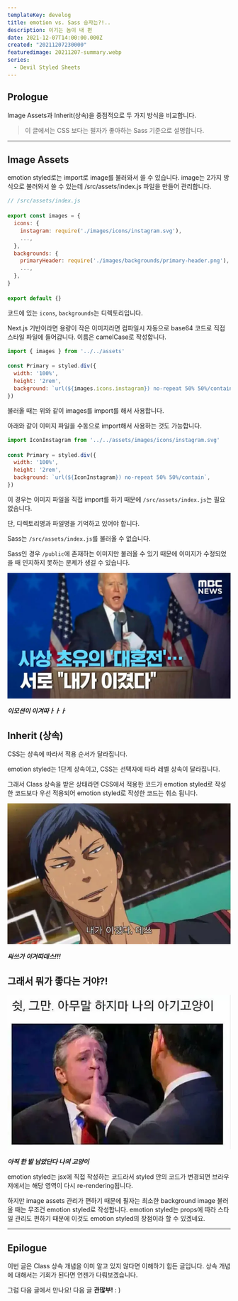 ```yaml
---
templateKey: develog
title: emotion vs. Sass 승자는?!..
description: 이기는 놈이 내 편
date: 2021-12-07T14:00:00.000Z
created: "20211207230000"
featuredimage: 20211207-summary.webp
series:
  - Devil Styled Sheets
---
```

## Prologue

Image Assets과 Inherit(상속)을 중점적으로 두 가지 방식을 비교합니다.

> 이 글에서는 CSS 보다는 필자가 좋아하는 Sass 기준으로 설명합니다.

- - -

## Image Assets

emotion styled로는 import로 image를 불러와서 쓸 수 있습니다. image는 2가지 방식으로 불러와서 쓸 수 있는데 /src/assets/index.js 파일을 만들어 관리합니다.

```jsx
// /src/assets/index.js

export const images = {
  icons: {
    instagram: require('./images/icons/instagram.svg'),
    ...,
  },
  backgrounds: {
    primaryHeader: require('./images/backgrounds/primary-header.png'),
    ...,
  },
}

export default {}
```

코드에 있는 `icons`, `backgrounds`는 디렉토리입니다.

Next.js 기반이라면 용량이 작은 이미지라면 컴파일시 자동으로 base64 코드로 직접 스타일 파일에 들어갑니다. 이름은 camelCase로 작성합니다.

```jsx
import { images } from '../../assets'

const Primary = styled.div({
  width: '100%',
  height: '2rem',
  background: `url(${images.icons.instagram}) no-repeat 50% 50%/contain`,
})
```

불러올 때는 위와 같이 images를 import를 해서 사용합니다.

아래와 같이 이미지 파일을 수동으로 import해서 사용하는 것도 가능합니다.

```jsx
import IconInstagram from '../../assets/images/icons/instagram.svg'

const Primary = styled.div({
  width: '100%',
  height: '2rem',
  background: `url(${IconInstagram}) no-repeat 50% 50%/contain`,
})
```

이 경우는 이미지 파일을 직접 import를 하기 때문에 `/src/assets/index.js`는 필요 없습니다.

단, 디렉토리명과 파일명을 기억하고 있어야 합니다.

Sass는 `/src/assets/index.js`를 불러올 수 없습니다.

Sass인 경우 `/public`에 존재하는 이미지만 불러올 수 있기 때문에 이미지가 수정되었을 때 인지하지 못하는 문제가 생길 수 있습니다.

![](20211207-emotion-win.webp)

***이모션이 이겨따ㅏㅏㅏ***

## Inherit (상속)

CSS는 상속에 따라서 적용 순서가 달라집니다.

emotion styled는 1단계 상속이고, CSS는 선택자에 따라 레벨 상속이 달라집니다.

그래서 Class 상속을 받은 상태라면 CSS에서 적용한 코드가 emotion styled로 작성한 코드보다 우선 적용되어 emotion styled로 작성한 코드는 취소 됩니다.

![](20211207-css-win.webp)

***싸쓰가 이겨따데스!!!***

## 그래서 뭐가 좋다는 거야?!

![](20211207-cat.webp)

***아직 한 발 남았단다 나의 고양이***

emotion styled는 jsx에 직접 작성하는 코드라서 styled 안의 코드가 변경되면 브라우저에서는 해당 영역이 다시 re-rendering됩니다.

하지만 image assets 관리가 편하기 때문에 필자는 최소한 background image 불러올 때는 무조건 emotion styled로 작성합니다. emotion styled는 props에 따라 스타일 관리도 편하기 때문에 이것도 emotion styled의 장점이라 할 수 있겠네요.

- - -

## Epilogue

이번 글은 Class 상속 개념을 이미 알고 있지 않다면 이해하기 힘든 글입니다. 상속 개념에 대해서는 기회가 된다면 언젠가 다뤄보겠습니다.

그럼 다음 글에서 만나요! 다음 글 **관많부!** : )